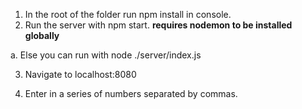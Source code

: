 1. In the root of the folder run npm install in console.
2. Run the server with npm start. **requires nodemon to be installed globally**

  a. Else you can run with node ./server/index.js

3. Navigate to localhost:8080

4. Enter in a series of numbers separated by commas.
